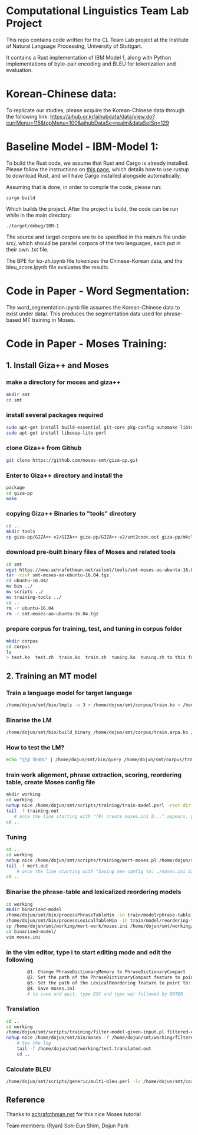 # Computational Linguistics Team Lab Project
This repo contains code written for the CL Team Lab project at the Institute of Natural Language Processing, University of Stuttgart.

It contains a Rust implementation of IBM Model 1, along with Python implementations of byte-pair encoding and BLEU for tokenization and evaluation.

# Korean-Chinese data:

To replicate our studies, please acquire the Korean-Chinese data through the following link:
 https://aihub.or.kr/aihubdata/data/view.do?currMenu=115&topMenu=100&aihubDataSe=realm&dataSetSn=129

# Baseline Model - IBM-Model 1:

To build the Rust code, we assume that Rust and Cargo is already installed. Please follow the instructions on [this page](https://www.rust-lang.org/tools/install), which details how to use rustup to download Rust, and will have Cargo installed alongside automatically.

Assuming that is done, in order to compile the code, please run:

```
cargo build
```

Which builds the project. After the project is build, the code can be run while in the main directory:

```
./target/debug/IBM-1
```

The source and target corpora are to be specified in the main.rs file under src/, which should be parallel corpora of the two languages, each put in their own .txt file.

The BPE for ko-zh.ipynb file tokenizes the Chinese-Korean data, and the bleu_score.ipynb file evaluates the results.

# Code in Paper - Word Segmentation:

The word_segmentation.ipynb file assumes the Korean-Chinese data to exist under data/. This produces the segmentation data used for phrase-based MT training in Moses.

# Code in Paper - Moses Training:

## 1. Install Giza++ and Moses

### make a directory for moses and giza++
```bash
mkdir smt
cd smt
```

### install several packages required
```bash
sudo apt-get install build-essential git-core pkg-config automake libtool wget zlib1g-dev python-dev libbz2-dev
sudo apt-get install libsoap-lite-perl
```


### clone Giza++ from Github
```bash
git clone https://github.com/moses-smt/giza-pp.git
```


### Enter to Giza++ directory and install the 
```bash
package
cd giza-pp
make
```

### copying Giza++ Binaries to "tools" directory
```bash
cd ..
mkdir tools
cp giza-pp/GIZA++-v2/GIZA++ giza-pp/GIZA++-v2/snt2cooc.out giza-pp/mkcls-v2/mkcls tools
```


### download pre-built binary files of Moses and related tools
```bash
cd smt
wget https://www.achrafothman.net/aslsmt/tools/smt-moses-ao-ubuntu-16.04.tgz
tar -xzvf smt-moses-ao-ubuntu-16.04.tgz
cd ubuntu-16.04/
mv bin ../
mv scripts ../
mv training-tools ../
cd ..
rm -r ubuntu-16.04
rm -r smt-moses-ao-ubuntu-16.04.tgz
```

### prepare corpus for training, test, and tuning in corpus folder
```bash
mkdir corpus
cd corpus
ls
> test.ko  test.zh  train.ko  train.zh  tuning.ko  tuning.zh to this folder
```



## 2. Training an MT model
### Train a language model for target language
```bash
/home/dojun/smt/bin/lmplz -o 3 < /home/dojun/smt/corpus/train.ko > /home/dojun/smt/corpus/train.arpa.ko
```

### Binarise the LM
```bash
/home/dojun/smt/bin/build_binary /home/dojun/smt/corpus/train.arpa.ko /home/dojun/smt/corpus/train.blm.ko
```


### How to test the LM?
```bash
echo "안녕 하세요" | /home/dojun/smt/bin/query /home/dojun/smt/corpus/train.blm.ko
```

### train work alignment, phrase extraction, scoring, reordering table, create Moses config file
```bash
mkdir working
cd working  
nohup nice /home/dojun/smt/scripts/training/train-model.perl -root-dir train -corpus /home/dojun/smt/corpus/train -f zh -e ko -alignment grow-diag-final-and -reordering msd-bidirectional-fe -lm 0:3:/home/dojun/smt/corpus/train.blm.ko:8 -external-bin-dir /home/dojun/smt/tools >& training.out &
tail -f training.out 
   # once the line starting with "(9) create moses.ini @..." appears, you can type CTRL+C to exit the tail mode.
cd ..
```


### Tuning
```bash
cd ..
cd working
nohup nice /home/dojun/smt/scripts/training/mert-moses.pl /home/dojun/smt/corpus/tuning.zh /home/dojun/smt/corpus/tuning.ko /home/dojun/smt/bin/moses /home/dojun/smt/working/train/model/moses.ini --mertdir /home/dojun/smt/bin/ &> mert.out &
tail -f mert.out
    # once the line starting with "Saving new config to: ./moses.ini Saved: ./moses.ini..." appears, you can type CTRL+C to exit the tail mode.
cd ..
```

### Binarise the phrase-table and lexicalized reordering models
```bash
cd working
mkdir binarised-model
/home/dojun/smt/bin/processPhraseTableMin -in train/model/phrase-table.gz -nscores 4 -out binarised-model/phrase-table
/home/dojun/smt/bin/processLexicalTableMin -in train/model/reordering-table.wbe-msd-bidirectional-fe.gz -out binarised-model/reordering-table
cp /home/dojun/smt/working/mert-work/moses.ini /home/dojun/smt/working/binarised-model/
cd binarised-model/
vim moses.ini
```

### in the vim editor, type i to start editing mode and edit the following
```bash
        @1. Change PhraseDictionaryMemory to PhraseDictionaryCompact
        @2. Set the path of the PhraseDictionaryCompact feature to point to: /home/dojun/smt/working/binarised-model/phrase-table.minphr
        @3. Set the path of the LexicalReordering feature to point to: /home/dojun/smt/working/binarised-model/reordering-table
        @4. Save moses.ini
        # to save and quit, type ESC and type wq! followed by ENTER.

```

### Translation
```bash
cd ..
cd working
/home/dojun/smt/scripts/training/filter-model-given-input.pl filtered-corpus-mini mert-work/moses.ini /home/dojun/smt/corpus/test.zh -Binarizer /home/dojun/smt/bin/processPhraseTableMin
nohup nice /home/dojun/smt/bin/moses -f /home/dojun/smt/working/filtered-corpus-mini/moses.ini < /home/dojun/smt/corpus/test.zh > /home/dojun/smt/working/test.translated.ko 2> /home/dojun/smt/working/test.translated.out
    # See the log
    tail -f /home/dojun/smt/working/test.translated.out
    cd ..
```

### Calculate BLEU 
```bash
/home/dojun/smt/scripts/generic/multi-bleu.perl -lc /home/dojun/smt/corpus/test.ko < /home/dojun/smt/working/test.translated.ko
```

## Reference
Thanks to [achrafothman.net](https://achrafothman.net/site/category/tutorials/) for this nice Moses tutorial

Team members: (Ryan) Soh-Eun Shim, Dojun Park